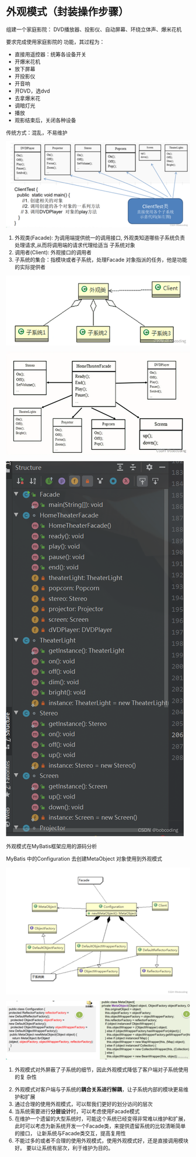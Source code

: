 # 外观模式（封装操作步骤）

组建一个家庭影院： DVD播放器、投影仪、自动屏幕、环绕立体声、爆米花机

要求完成使用家庭影院的 功能，其过程为：

* 直接用遥控器：统筹各设备开关
* 开爆米花机
* 放下屏幕
* 开投影仪
* 开音响
* 开DVD，选dvd
* 去拿爆米花
* 调暗灯光
* 播放
* 观影结束后，关闭各种设备

传统方式：混乱，不易维护

![1683530743135](image/23-05-04-设计模式-结构型模式/1683530743135.png)

1. 外观类(Facade): 为调用端提供统一的调用接口, 外观类知道哪些子系统负责处理请求,从而将调用端的请求代理给适当 子系统对象
2. 调用者(Client): 外观接口的调用者
3. 子系统的集合：指模块或者子系统，处理Facade 对象指派的任务，他是功能的实际提供者

![1683530903811](image/23-05-04-设计模式-结构型模式/1683530903811.png)

![1683532247823](image/23-05-04-设计模式-结构型模式/1683532247823.png)

![1683532313813](image/23-05-04-设计模式-结构型模式/1683532313813.png)

外观模式在MyBatis框架应用的源码分析

MyBatis 中的Configuration 去创建MetaObject 对象使用到外观模式

![1683532645879](image/23-05-04-设计模式-结构型模式/1683532645879.png)

![1683532661348](image/23-05-04-设计模式-结构型模式/1683532661348.png)

1. 外观模式对外屏蔽了子系统的细节，因此外观模式降低了客户端对子系统使用的复 杂性

2) 外观模式对客户端与子系统的**耦合关系进行解耦**，让子系统内部的模块更易维护和扩展
3) 通过合理的使用外观模式，可以帮我们更好的划分访问的层次
4) 当系统需要进行**分层设计**时，可以考虑使用Facade模式
5) 在维护一个遗留的大型系统时，可能这个系统已经变得非常难以维护和扩展，此时可以考虑为新系统开发一个Facade类，来提供遗留系统的比较清晰简单的接口， 让新系统与Facade类交互，提高复用性
6) 不能过多的或者不合理的使用外观模式，使用外观模式好，还是直接调用模块好。 要以让系统有层次，利于维护为目的。

